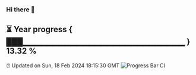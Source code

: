### Hi there 👋
⏳ Year progress { ███▁▁▁▁▁▁▁▁▁▁▁▁▁▁▁▁▁▁▁▁▁▁▁▁▁▁▁ } 13.32 %
---
⏰ Updated on Sun, 18 Feb 2024 18:15:30 GMT
![Progress Bar CI](https://github.com/liununu/liununu/workflows/Progress%20Bar%20CI/badge.svg)
